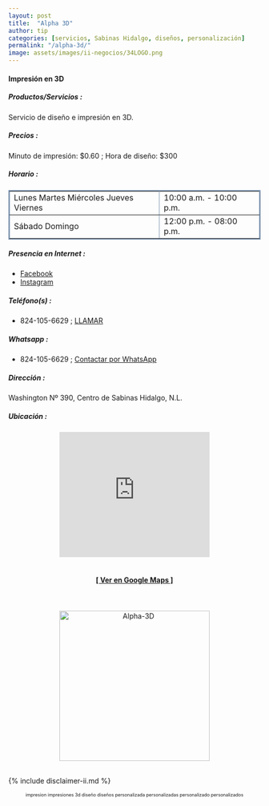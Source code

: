 ```yaml
---
layout: post
title:  "Alpha 3D"
author: tip
categories: [servicios, Sabinas Hidalgo, diseños, personalización]
permalink: "/alpha-3d/"
image: assets/images/ii-negocios/34LOGO.png
---
```

#### Impresión en 3D

##### Productos/Servicios :

Servicio de diseño e impresión en 3D.

##### Precios :

Minuto de impresión: $0.60 ; Hora de diseño: $300

##### Horario :

<table border="2" bordercolor="#8299b3" cellpadding="4" cellspacing="5">
<colgroup>
    <col width="60%" />
    <col width="40%" />
</colgroup>
    <tbody>
        <tr>
            <td>Lunes Martes Miércoles Jueves Viernes</td>
            <td>10:00 a.m. - 10:00 p.m.</td>
        </tr>
        <tr>
            <td>Sábado Domingo</td>
            <td>12:00 p.m. - 08:00 p.m.</td>
        </tr>
    </tbody>
</table>

##### Presencia en Internet :

- [Facebook][FB]
- [Instagram][IG]

##### Teléfono(s) :

- 824-105-6629 ; [LLAMAR][Tel1]

##### Whatsapp :

- 824-105-6629 ; [Contactar por WhatsApp][WA1]


[FB]: https://www.facebook.com/Alpha3DSH/
[IG]: https://www.instagram.com/alpha3dsh/

[Tel1]: tel:+528241056629

[WA1]: https://wa.me/528241056629?text=Hola,%20saludos%20desde%20PiiDO

##### Dirección :

Washington Nº 390, Centro de Sabinas Hidalgo, N.L.

##### Ubicación :

<!--..... MAPAS .....-->
<center>
    <iframe allowfullscreen="" height="250" loading="lazy" src="https://www.google.com/maps/embed?pb=!1m18!1m12!1m3!1d3570.336967074797!2d-100.1825770824709!3d26.50928504636934!2m3!1f0!2f0!3f0!3m2!1i1024!2i768!4f13.1!3m3!1m2!1s0x86623eba1656b8b5%3A0x39025c505ce48093!2sWashington%20390%2C%20Centro%20de%20Sabinas%20Hidalgo%2C%2065200%20Sabinas%20Hidalgo%2C%20N.L.!5e0!3m2!1sen!2smx!4v1620421935309!5m2!1sen!2smx" style="border: 0;" width="300"></iframe><!--//CAMBIAR : width="300" height="250" acá arriba ^^-->
	<br />
	<br />
	<a href="https://goo.gl/maps/UPrhMghsNAufZshN7" target="_blank"><h4>[ Ver en Google Maps ]</h4></a><!--//CAMBIAR únicamente URL aquí-->
	<br />
	<br />
</center>
<!--..... /MAPAS .....-->

<!-- ===== 2da IMAGEN ===== --> 
<center>
    <img src="{{ site.baseurl }}/assets/images/ii-negocios/34producto.png" alt="Alpha-3D" style="height: 300px;"/>
</center>

<br />

<!-- Disclaimer & palabras clave
================================================== -->
{% include disclaimer-ii.md %}
<center>
	<span style="font-size: xx-small;">
		<!--Palabras Clave-->impresion impresiones 3d diseño diseños personalizada personalizadas personalizado personalizados
	</span>
</center>



<!-- END
================================================== -->
